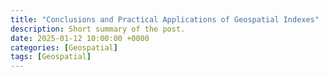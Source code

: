 ```yaml
---
title: "Conclusions and Practical Applications of Geospatial Indexes"
description: Short summary of the post.
date: 2025-01-12 10:00:00 +0000
categories: [Geospatial]
tags: [Geospatial]
---
```

